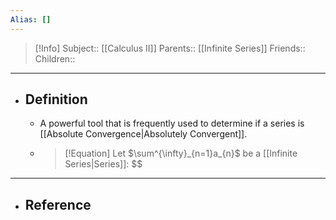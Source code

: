```yaml
---
Alias: []
---
```

> [!Info]
> Subject:: [[Calculus II]]
> Parents:: [[Infinite Series]]
> Friends:: 
> Children:: 
---
- ## Definition
	- A powerful tool that is frequently used to determine if a series is [[Absolute Convergence|Absolutely Convergent]].
	- > [!Equation]
	  > Let $\sum^{\infty}_{n=1}a_{n}$ be a [[Infinite Series|Series]]:
	  > $$
---
- ## Reference